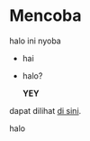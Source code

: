 # Mencoba
halo ini nyoba

- hai
- halo?

  **YEY**

  
dapat dilihat [di sini](footerGametaria]).

halo
